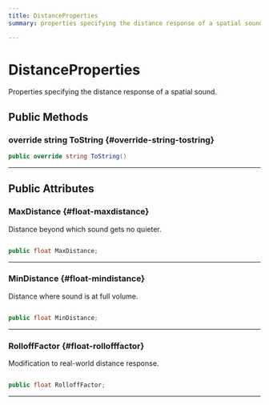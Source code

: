 ```yaml
---
title: DistanceProperties
summary: properties specifying the distance response of a spatial sound. 

---
```


# DistanceProperties




Properties specifying the distance response of a spatial sound.   





## Public Methods

### override string ToString {#override-string-tostring}

```csharp
public override string ToString()
```






-----------

## Public Attributes

### MaxDistance {#float-maxdistance}

Distance beyond which sound gets no quieter. 

```csharp

public float MaxDistance;

```






-----------

### MinDistance {#float-mindistance}

Distance where sound is at full volume. 

```csharp

public float MinDistance;

```






-----------

### RolloffFactor {#float-rollofffactor}

Modification to real-world distance response. 

```csharp

public float RolloffFactor;

```






-----------


